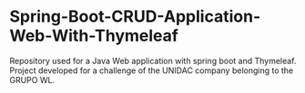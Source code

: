 # Spring-Boot-CRUD-Application-Web-With-Thymeleaf
Repository used for a Java Web application with spring boot and Thymeleaf. Project developed for a challenge of the UNIDAC company belonging to the GRUPO WL.
